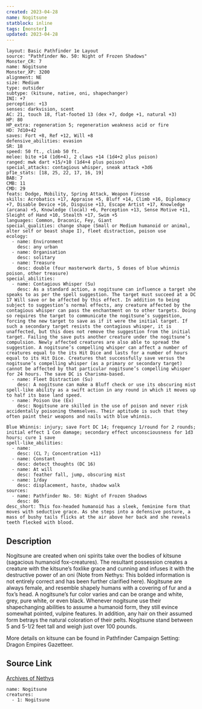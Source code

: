 ```yaml
---
created: 2023-04-28
name: Nogitsune
statblock: inline
tags: [monster]
updated: 2023-04-28
---
```

```statblock
layout: Basic Pathfinder 1e Layout
source: "Pathfinder No. 50: Night of Frozen Shadows"
Monster_CR: 7
name: Nogitsune
Monster_XP: 3200
alignment: NE
size: Medium
type: outsider
subtype: (kitsune, native, oni, shapechanger)
INI: +7
perception: +13
senses: darkvision, scent
AC: 21, touch 18, flat-footed 13 (dex +7, dodge +1, natural +3)
HP: 80
HP_extra: regeneration 5; regeneration weakness acid or fire
HD: 7d10+42
saves: Fort +8, Ref +12, Will +8
defensive_abilities: evasion
SR: 18
speed: 50 ft., climb 50 ft.
melee: bite +14 (1d6+4), 2 claws +14 (1d4+2 plus poison)
ranged: mwk dart +15/+10 (1d4+4 plus poison)
special_attacks: contagious whisper, sneak attack +3d6
pf1e_stats: [18, 25, 22, 17, 16, 19]
BAB: 7
CMB: 11
CMD: 29
feats: Dodge, Mobility, Spring Attack, Weapon Finesse
skills: Acrobatics +17, Appraise +5, Bluff +14, Climb +16, Diplomacy +7, Disable Device +16, Disguise +13, Escape Artist +17, Knowledge (arcana) +5, Knowledge (local) +6, Perception +13, Sense Motive +11, Sleight of Hand +10, Stealth +17, Swim +5
languages: Common, Draconic, Fey, Giant
special_qualities: change shape (Small or Medium humanoid or animal, alter self or beast shape I), fleet distraction, poison use
ecology:
  - name: Environment
    desc: any urban
  - name: Organisation
    desc: solitary
  - name: Treasure
    desc: double (four masterwork darts, 5 doses of blue whinnis poison, other treasure)
special_abilities:
  - name: Contagious Whisper (Su)
    desc: As a standard action, a nogitsune can influence a target she speaks to as per the spell suggestion. The target must succeed at a DC 17 Will save or be affected by this effect. In addition to being subject to suggestion’s normal effects, any creature affected by the contagious whisper can pass the enchantment on to other targets. Doing so requires the target to communicate the nogitsune’s suggestion, forcing the new target to save as if it were the initial target. If such a secondary target resists the contagious whisper, it is unaffected, but this does not remove the suggestion from the initial target. Failing the save puts another creature under the nogitsune’s compulsion. Newly affected creatures are also able to spread the suggestion. A nogitsune’s compelling whisper can affect a number of creatures equal to the its Hit Dice and lasts for a number of hours equal to its Hit Dice. Creatures that successfully save versus the nogitsune’s compelling whisper (as a primary or secondary target) cannot be affected by that particular nogitsune’s compelling whisper for 24 hours. The save DC is Charisma-based.
  - name: Fleet Distraction (Su)
    desc: A nogitsune can make a Bluff check or use its obscuring mist spell-like ability as a swift action in any round in which it moves up to half its base land speed.
  - name: Poison Use (Ex)
    desc: Nogitsune are skilled in the use of poison and never risk accidentally poisoning themselves. Their aptitude is such that they often paint their weapons and nails with blue whinnis.

Blue Whinnis: injury; save Fort DC 14; frequency 1/round for 2 rounds; initial effect 1 Con damage; secondary effect unconsciousness for 1d3 hours; cure 1 save
spell-like_abilities:
  - name:
    desc: (CL 7; Concentration +11)
  - name: Constant
    desc: detect thoughts (DC 16)
  - name: At will
    desc: feather fall, jump, obscuring mist
  - name: 1/day
    desc: displacement, haste, shadow walk
sources:
  - name: Pathfinder No. 50: Night of Frozen Shadows
    desc: 86
desc_short: This fox-headed humanoid has a sleek, feminine form that moves with seductive grace. As she steps into a defensive posture, a mass of bushy tails flicks at the air above her back and she reveals teeth flecked with blood.
```
## Description
Nogitsune are created when oni spirits take over the bodies of kitsune (sagacious humanoid fox-creatures). The resultant possession creates a creature with the kitsune’s foxlike grace and cunning and infuses it with the destructive power of an oni (Note from Nethys: This bolded information is not entirely correct and has been further clarified here). Nogitsune are always female, and resemble shapely humans with a covering of fur and a fox’s head. A nogitsune’s fur color varies and can be orange and white, grey, pure white, or even black. Whenever nogitsune use their shapechanging abilities to assume a humanoid form, they still evince somewhat pointed, vulpine features. In addition, any hair on their assumed form betrays the natural coloration of their pelts. Nogitsune stand between 5 and 5-1/2 feet tall and weigh just over 100 pounds.

More details on kitsune can be found in Pathfinder Campaign Setting: Dragon Empires Gazetteer. 
## Source Link
[Archives of Nethys](https://aonprd.com/MonsterDisplay.aspx?ItemName=Nogitsune)
```encounter-table
name: Nogitsune
creatures:
  - 1: Nogitsune
```
